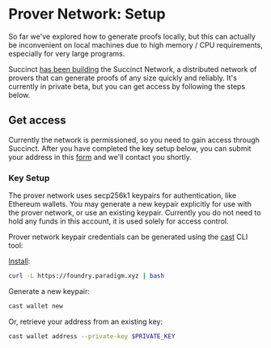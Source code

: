 # Prover Network: Setup

So far we've explored how to generate proofs locally, but this can actually be inconvenient on local machines due to high memory / CPU requirements, especially for very large programs.

Succinct [has been building](https://blog.succinct.xyz/succinct-network/) the Succinct Network, a distributed network of provers that can generate proofs of any size quickly and reliably. It's currently in private beta, but you can get access by following the steps below.

## Get access

Currently the network is permissioned, so you need to gain access through Succinct. After you have completed the key setup below, you can submit your address in this [form](https://docs.google.com/forms/d/e/1FAIpQLSd-X9uH7G0bvXH_kjptnQtNil8L4dumrVPpFE4t8Ci1XT1GaQ/viewform) and we'll contact you shortly.

### Key Setup

The prover network uses secp256k1 keypairs for authentication, like Ethereum wallets. You may generate a new keypair explicitly for use with the prover network, or use an existing keypair. Currently you do not need to hold any funds in this account, it is used solely for access control.

Prover network keypair credentials can be generated using the [cast](https://book.getfoundry.sh/cast/) CLI tool:

[Install](https://book.getfoundry.sh/getting-started/installation#using-foundryup):

```sh
curl -L https://foundry.paradigm.xyz | bash
```

Generate a new keypair:

```sh
cast wallet new
```

Or, retrieve your address from an existing key:

```sh
cast wallet address --private-key $PRIVATE_KEY
```
